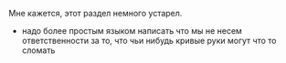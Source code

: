 Мне кажется, этот раздел немного устарел.

  - надо более простым языком написать что мы не несем ответственности
    за то, что чьи нибудь кривые руки могут что то сломать
